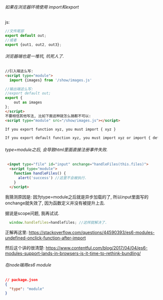 ###### 如果在浏览器环境使用 import和export

js:

```js
//文件尾部
export default out;
//或者
export {out1, out2, out3};
```

###### 浏览器端也是一堆坑, 坑死人了.

```html
//引入端这么写:
<script type="module">
  import {images} from '/show/images.js'

//输出端这么写:
//export default out;
export {
    out as images
};
</script>
不要相信其他写法, 比如下面这种就怎么搞都不可以:
<script type="module" src="/show/images.js"></script>

If you export function xyz, you must import { xyz }

If you export default function xyz, you must import xyz or import { default as xyz }
```

###### type=module之后, 会导致html里面直接注册事件失败.

```html
 <input type="file" id="input" onchange="handleFiles(this.files)">
  <script type="module">
    function handleFiles() {
      alert('success') //这里不会被执行.
    }
  </script>
```

我猜测原因是: 因为type=module之后就是异步加载的了, 所以input里面写的onchange就失效了, 因为函数定义并没有被提升上去.

据说是scope问题, 我再试试.

```js
  window.handlefiles=handlefiles; //这样就解决了.
```

正解再这里: https://stackoverflow.com/questions/44590393/es6-modules-undefined-onclick-function-after-import

然后这个讲的很清楚: https://www.contentful.com/blog/2017/04/04/es6-modules-support-lands-in-browsers-is-it-time-to-rethink-bundling/



###### 在node端用es6 module

```json
// package.json
{
  "type": "module"
}
```

